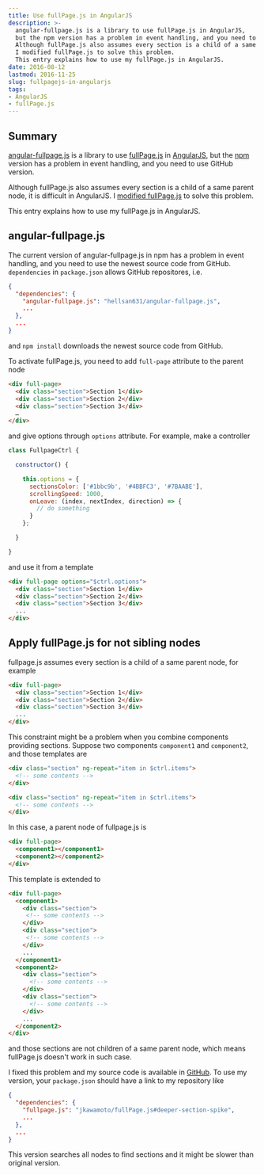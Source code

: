 ```yaml
---
title: Use fullPage.js in AngularJS
description: >-
  angular-fullpage.js is a library to use fullPage.js in AngularJS,
  but the npm version has a problem in event handling, and you need to use GitHub version.
  Although fullPage.js also assumes every section is a child of a same parent node, it is difficult in AngularJS.
  I modified fullPage.js to solve this problem.
  This entry explains how to use my fullPage.js in AngularJS.
date: 2016-08-12
lastmod: 2016-11-25
slug: fullpagejs-in-angularjs
tags:
- AngularJS
- fullPage.js
---
```


## Summary
[angular-fullpage.js](https://github.com/hellsan631/angular-fullpage.js) is a library
to use [fullPage.js](http://alvarotrigo.com/fullPage/) in [AngularJS](http://angularjs.org/),
but the [npm](https://www.npmjs.com/package/angular-fullpage.js) version has a problem in event handling,
and you need to use GitHub version.

Although fullPage.js also assumes every section is a child of a same parent node, it is difficult in AngularJS.
I [modified fullPage.js](https://github.com/jkawamoto/fullPage.js) to solve this problem.

This entry explains how to use my fullPage.js in AngularJS.

## angular-fullpage.js
The current version of angular-fullpage.js in npm has a problem in event handling,
and you need to use the newest source code from GitHub.
`dependencies` in `package.json` allows GitHub repositores, i.e.

```json
{
  "dependencies": {
    "angular-fullpage.js": "hellsan631/angular-fullpage.js",
    ...
  },
  ...
}
```

and `npm install` downloads the newest source code from GitHub.

To activate fullPage.js, you need to add `full-page` attribute to the parent node

```html
<div full-page>
  <div class="section">Section 1</div>
  <div class="section">Section 2</div>
  <div class="section">Section 3</div>
  …
</div>
```

and give options through `options` attribute.
For example, make a controller

```js
class FullpageCtrl {

  constructor() {

    this.options = {
      sectionsColor: ['#1bbc9b', '#4BBFC3', '#7BAABE'],
      scrollingSpeed: 1000,
      onLeave: (index, nextIndex, direction) => {
        // do something
      }
    };

  }

}
```

and use it from a template

```html
<div full-page options="$ctrl.options">
  <div class="section">Section 1</div>
  <div class="section">Section 2</div>
  <div class="section">Section 3</div>
  ...
</div>
```


## Apply fullPage.js for not sibling nodes
fullpage.js assumes every section is a child of a same parent node, for example

```html
<div full-page>
  <div class="section">Section 1</div>
  <div class="section">Section 2</div>
  <div class="section">Section 3</div>
  ...
</div>
```

This constraint might be a problem when you combine components providing sections.
Suppose two components `component1` and `component2`, and those templates are

```html
<div class="section" ng-repeat="item in $ctrl.items">
  <!-- some contents -->
</div>
```

```html
<div class="section" ng-repeat="item in $ctrl.items">
  <!-- some contents -->
</div>
```

In this case, a parent node of fullpage.js is

```html
<div full-page>
  <component1></component1>
  <component2></component2>
</div>
```

This template is extended to

```html
<div full-page>
  <component1>
    <div class="section">
     <!-- some contents -->
    </div>
    <div class="section">
     <!-- some contents -->
    </div>
    ...
  </component1>
  <component2>
    <div class="section">
      <!-- some contents -->
    </div>
    <div class="section">
      <!-- some contents -->
    </div>
    ...
  </component2>
</div>
```
and those sections are not children of a same parent node,
which means fullPage.js doesn't work in such case.

I fixed this problem and my source code is available in [GitHub](https://github.com/jkawamoto/fullPage.js).
To use my version, your `package.json` should have a link to my repository like

```json
{
  "dependencies": {
    "fullpage.js": "jkawamoto/fullPage.js#deeper-section-spike",
    ...
  },
  ...
}
```

This version searches all nodes to find sections and it might be slower than original version.
